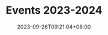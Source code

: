 ---
title: "Events 2023-2024"
date: 2023-09-26T09:21:04+08:00
draft: true
weight: 20
image: "images/events/2023-2024/IG Banner Post (full).png"
---